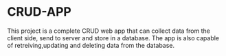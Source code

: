 # CRUD-APP 
This project is a complete CRUD web app that can collect data from the client side, send to server and store in a database.
The app is also capable of retreiving,updating and deleting data from the database.
